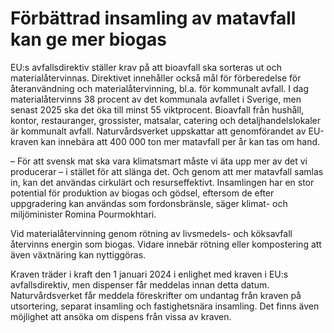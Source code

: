 # Förbättrad insamling av matavfall kan ge mer biogas

EU:s avfallsdirektiv ställer krav på att bioavfall ska sorteras ut och materialåtervinnas. Direktivet innehåller också mål för förberedelse för återanvändning och materialåtervinning, bl.a. för kommunalt avfall. I dag materialåtervinns 38 procent av det kommunala avfallet i Sverige, men senast 2025 ska det öka till minst 55 viktprocent. Bioavfall från hushåll, kontor, restauranger, grossister, matsalar, catering och detaljhandelslokaler är kommunalt avfall. Naturvårdsverket uppskattar att genomförandet av EU\-kraven kan innebära att 400 000 ton mer matavfall per år kan tas om hand.

– För att svensk mat ska vara klimatsmart måste vi äta upp mer av det vi producerar – i stället för att slänga det. Och genom att mer matavfall samlas in, kan det användas cirkulärt och resurseffektivt. Insamlingen har en stor potential för produktion av biogas och gödsel, eftersom de efter uppgradering kan användas som fordonsbränsle, säger klimat\- och miljöminister Romina Pourmokhtari.

Vid materialåtervinning genom rötning av livsmedels\- och köksavfall återvinns energin som biogas. Vidare innebär rötning eller kompostering att även växtnäring kan nyttiggöras.

Kraven träder i kraft den 1 januari 2024 i enlighet med kraven i EU:s avfallsdirektiv, men dispenser får meddelas innan detta datum. Naturvårdsverket får meddela föreskrifter om undantag från kraven på utsortering, separat insamling och fastighetsnära insamling. Det finns även möjlighet att ansöka om dispens från vissa av kraven.
